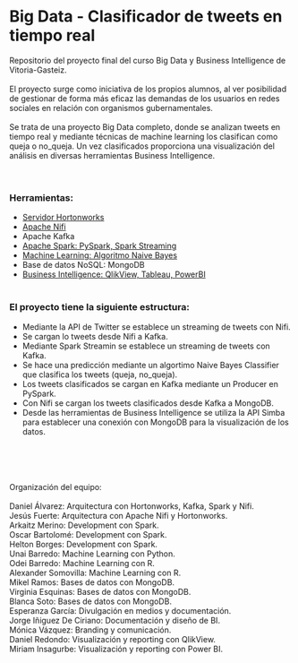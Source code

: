 # Big Data - Clasificador de tweets en tiempo real
Repositorio del proyecto final del curso Big Data y Business Intelligence de Vitoria-Gasteiz.
</br></br>
El proyecto surge como iniciativa de los propios alumnos, al ver posibilidad de gestionar de forma más eficaz las demandas de los usuarios en redes sociales en relación con organismos gubernamentales.
</br></br>
Se trata de una proyecto Big Data completo, donde se analizan tweets en tiempo real y mediante técnicas de machine learning los clasifican como queja o no_queja. Un vez clasificados proporciona una visualización del análisis en diversas herramientas Business Intelligence. 
</br></br></br>
### Herramientas:
* [Servidor Hortonworks](https://github.com/GasteizTeEscucha/proyecto-final/tree/master/Arquitectura%20HDP2.5_Kafka_Spark_MongoDB)
* [Apache Nifi](https://github.com/GasteizTeEscucha/proyecto-final/tree/master/NiFi)
* Apache Kafka
* [Apache Spark: PySpark, Spark Streaming](https://github.com/GasteizTeEscucha/proyecto-final/tree/master/Spark)
* [Machine Learning: Algoritmo Naive Bayes](https://github.com/GasteizTeEscucha/proyecto-final/tree/master/Machine_Learning)
* Base de datos NoSQL: MongoDB
* [Business Intelligence: QlikView, Tableau, PowerBI](https://github.com/GasteizTeEscucha/proyecto-final/tree/master/Business%20Intelligence)
</br></br>
### El proyecto tiene la siguiente estructura:
* Mediante la API de Twitter se establece un streaming de tweets con Nifi.
* Se cargan lo tweets desde Nifi a Kafka.
* Mediante Spark Streamin se establece un streaming de tweets con Kafka.
* Se hace una predicción mediante un algortimo Naive Bayes Classifier que clasifica los tweets (queja, no_queja).
* Los tweets clasificados se cargan en Kafka mediante un Producer en PySpark.
* Con Nifi se cargan los tweets clasificados desde Kafka a MongoDB.
* Desde las herramientas de Business Intelligence se utiliza la API Simba para establecer una conexión con MongoDB para la visualización   de los datos.
</br></br>
</br></br>
</br>
Organización del equipo:
</br></br>
Daniel Álvarez: Arquitectura con Hortonworks, Kafka, Spark y Nifi.</br>
Jesús Fuerte: Arquitectura con Apache Nifi y Hortonworks.</br>
Arkaitz Merino: Development con Spark.</br>
Oscar Bartolomé: Development con Spark.</br>
Helton Borges: Development con Spark.</br>
Unai Barredo: Machine Learning con Python.</br>
Odei Barredo: Machine Learning con R.</br>
Alexander Somovilla: Machine Learning con R.</br>
Mikel Ramos: Bases de datos con MongoDB.</br>
Virginia Esquinas: Bases de datos con MongoDB.</br>
Blanca Soto: Bases de datos con MongoDB.</br>
Esperanza García: Divulgación en medios y documentación.</br>
Jorge Iñiguez De Ciriano: Documentación y diseño de BI.</br>
Mónica Vázquez: Branding y comunicación.</br> 
Daniel Redondo: Visualización y reporting con QlikView.</br>
Miriam Insagurbe: Visualización y reporting con Power BI. </br>
